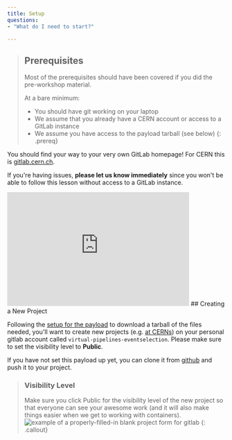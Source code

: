 ```yaml
---
title: Setup
questions:
- "What do I need to start?"

---
```

> ## Prerequisites
>
> Most of the prerequisites should have been covered if you did the
> pre-workshop material.
>
> At a bare minimum:
> - You should have git working on your laptop
> - We assume that you already have a CERN account or access to a GitLab instance
> - We assume you have access to the payload tarball (see below)
{: .prereq}

You should find your way to your very own GitLab homepage!
For CERN this is [gitlab.cern.ch](https://gitlab.cern.ch).

If you're having issues, **please let us know immediately**
since you won't be able to follow this lesson without access to a GitLab
instance.

<iframe width="420" height="263" src="https://www.youtube.com/embed/NcVGX8zWzQY?list=PLKZ9c4ONm-VmmTObyNWpz4hB3Hgx8ZWSb" frameborder="0" allow="accelerometer; autoplay; encrypted-media; gyroscope; picture-in-picture" allowfullscreen></iframe>
## Creating a New Project

Following the [setup for the payload](https://hsf-training.github.io/hsf-training-cms-analysis-webpage/setup.html) to download a tarball of the files needed, you'll want to create new projects (e.g. [at CERNs](https://gitlab.cern.ch/projects/new)) on your personal gitlab account called `virtual-pipelines-eventselection`. Please make sure to set the visibility level to **Public**.

If you have not set this payload up yet, you can clone it from [github](https://github.com/hsf-training/hsf-training-cms-analysis) and push it to your project.

> ### Visibility Level
>
> Make sure you click Public for the visibility level of the new project so that everyone can see your awesome work
> (and it will also make things easier when we get to working with containers).
> ![example of a properly-filled-in blank project form for gitlab]({{site.baseurl}}/fig/blank-project-form.png)
{: .callout}
